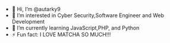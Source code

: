- 👋 Hi, I’m @autarky9
- 👀 I’m interested in Cyber Security,Software Engineer and Web Development 
- 🌱 I’m currently learning JavaScript,PHP, and Python
- ⚡ Fun fact: I LOVE MATCHA SO MUCH!!! 

<!---
autarky9/autarky9 is a ✨ special ✨ repository because its `README.md` (this file) appears on your GitHub profile.
You can click the Preview link to take a look at your changes.
--->
